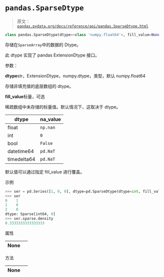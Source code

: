 # `pandas.SparseDtype`

> 原文：[`pandas.pydata.org/docs/reference/api/pandas.SparseDtype.html`](https://pandas.pydata.org/docs/reference/api/pandas.SparseDtype.html)

```py
class pandas.SparseDtype(dtype=<class 'numpy.float64'>, fill_value=None)
```

存储在`SparseArray`中的数据的 Dtype。

此 dtype 实现了 pandas ExtensionDtype 接口。

参数：

**dtype**str，ExtensionDtype，numpy.dtype，类型，默认 numpy.float64

存储非填充值的底层数组的 dtype。

**fill_value**标量，可选

稀疏数组中未存储的标量值。默认情况下，这取决于 dtype。

| dtype | na_value |
| --- | --- |
| float | `np.nan` |
| int | `0` |
| bool | `False` |
| datetime64 | `pd.NaT` |
| timedelta64 | `pd.NaT` |

默认值可以通过指定 fill_value 进行覆盖。

示例

```py
>>> ser = pd.Series([1, 0, 0], dtype=pd.SparseDtype(dtype=int, fill_value=0))
>>> ser
0    1
1    0
2    0
dtype: Sparse[int64, 0]
>>> ser.sparse.density
0.3333333333333333 
```

属性

| **None** |  |
| --- | --- |

方法

| **None** |  |
| --- | --- |

